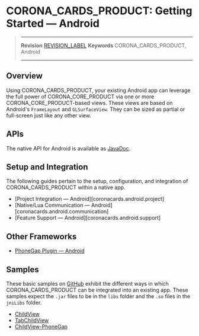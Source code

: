 # CORONA_CARDS_PRODUCT: Getting Started — Android

> --------------------- ------------------------------------------------------------------------------------------
> __Revision__          [REVISION_LABEL](REVISION_URL)
> __Keywords__          CORONA_CARDS_PRODUCT, Android
> --------------------- ------------------------------------------------------------------------------------------


## Overview

Using CORONA_CARDS_PRODUCT, your existing Android app can leverage the full power of CORONA_CORE_PRODUCT via one or more CORONA_CORE_PRODUCT-based views. These views are based on Android's `FrameLayout` and `GLSurfaceView`. They can be sized as partial or <nobr>full-screen</nobr> just like any other view.

## APIs

The native API for Android is available as [JavaDoc](html/overview-summary.html).

## Setup and Integration

The following guides pertain to the setup, configuration, and integration of CORONA_CARDS_PRODUCT within a native app.

* [Project Integration — Android][coronacards.android.project]
* [Native/Lua Communication — Android][coronacards.android.communication]
* [Feature Support — Android][coronacards.android.support]

## Other Frameworks

* [PhoneGap Plugin — Android](https://github.com/CoronaCards/plugin-phonegap)

## Samples

These basic samples on [GitHub](https://github.com/coronacards) exhibit the different ways in which CORONA_CARDS_PRODUCT can be integrated into an existing app. These samples expect the `.jar` files to be in the `libs` folder and the `.so` files in the `jniLibs` folder.

* [ChildView](https://github.com/coronacards/sample-android-ChildView)
* [TabChildView](https://github.com/coronacards/sample-android-Fragment-TabChildView)
* [ChildView-PhoneGap](https://github.com/CoronaCards/sample-android-ChildView-Phonegap)
